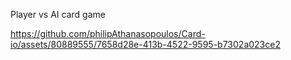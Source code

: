 Player vs AI card game


https://github.com/philipAthanasopoulos/Card-io/assets/80889555/7658d28e-413b-4522-9595-b7302a023ce2

